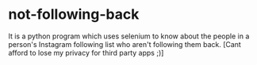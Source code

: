 # not-following-back
It is a python program which uses selenium to know about the people in a person's Instagram following list who aren't following them back. [Cant afford to lose my privacy for third party apps ;)]

